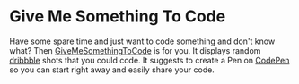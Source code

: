 # Give Me Something To Code

Have some spare time and just want to code something and don't know what? Then [GiveMeSomethingToCode](http://theamazingweb.net/givemesomethingtocode) is for you. It displays random [dribbble](http://dribbble.com) shots that you could code. It suggests to create a Pen on [CodePen](http://codepen.io) so you can start right away and easily share your code.